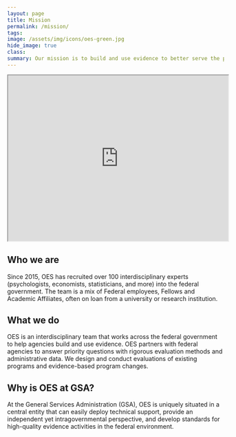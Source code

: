 ```yaml
---
layout: page
title: Mission
permalink: /mission/
tags: 
image: /assets/img/icons/oes-green.jpg
hide_image: true
class:
summary: Our mission is to build and use evidence to better serve the public.
---
```

<iframe src="https://www.youtube.com/embed/T_Vk4gwCs58" width="512" height="384"></iframe>

## Who we are
 
Since 2015, OES has recruited over 100 interdisciplinary experts (psychologists, economists, statisticians, and more) into the federal government. The team is a mix of Federal employees, Fellows and Academic Affiliates, often on loan from a university or research institution.

## What we do

OES is an interdisciplinary team that works across the federal government to help agencies build and use evidence. OES partners with federal agencies to answer priority questions with rigorous evaluation methods and administrative data. We design and conduct evaluations of existing programs and evidence-based program changes.

## Why is OES at GSA?

At the General Services Administration (GSA), OES is uniquely situated in a central entity that can easily deploy technical support, provide an independent yet intragovernmental perspective, and develop standards for high-quality evidence activities in the federal environment.
